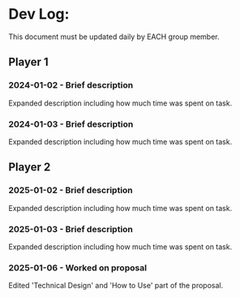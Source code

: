 # Dev Log:

This document must be updated daily by EACH group member.

## Player 1

### 2024-01-02 - Brief description
Expanded description including how much time was spent on task.

### 2024-01-03 - Brief description
Expanded description including how much time was spent on task.

## Player 2

### 2025-01-02 - Brief description
Expanded description including how much time was spent on task.

### 2025-01-03 - Brief description
Expanded description including how much time was spent on task.

### 2025-01-06 - Worked on proposal
Edited 'Technical Design' and 'How to Use' part of the proposal.
